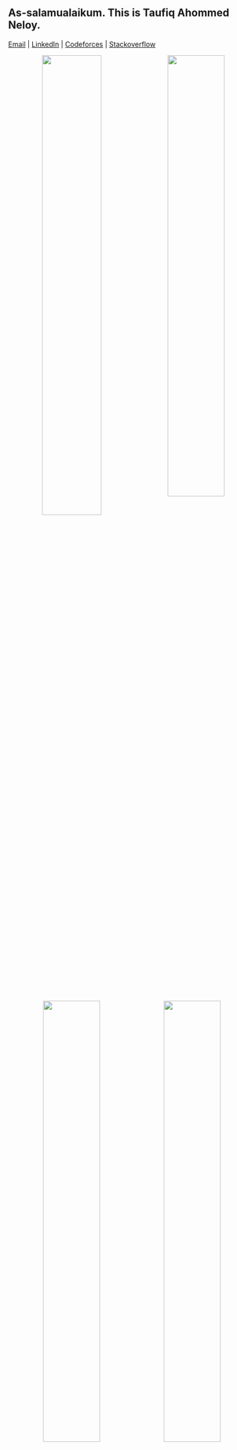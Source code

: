 ## As-salamualaikum. This is Taufiq Ahommed Neloy.

[Email](mailto:taufiqneloy.swe@gmail.com) | [LinkedIn](https://www.linkedin.com/in/taufiq-ahommed-neloy-1421951a0/) | [Codeforces](https://codeforces.com/profile/Neloy-SWE) | [Stackoverflow](https://stackoverflow.com/users/14406357/taufiq-ahommed-neloy)

<p align="center">
<img  src="https://github-readme-stats.vercel.app/api?username=Neloy-SWE&show_icons=true&hide_border=true&theme=tokyonight" width="48%" align="right" >
<img  src="https://github-readme-streak-stats.herokuapp.com/?user=Neloy-SWE&theme=tokyonight&hide_border=true" width="49%" >

  
<p align="center">
	<img width="48%" src="https://github-profile-summary-cards.vercel.app/api/cards/repos-per-language?username=Neloy-SWE&theme=tokyonight&hide_border=true" />
	<img width="48%" src="https://github-profile-summary-cards.vercel.app/api/cards/most-commit-language?username=Neloy-SWE&theme=tokyonight&hide_border=true" />
